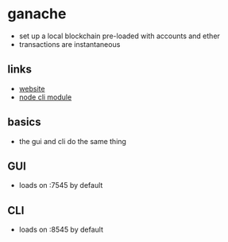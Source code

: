 # ganache

- set up a local blockchain pre-loaded with accounts and ether
- transactions are instantaneous

## links

- [website](https://trufflesuite.com/ganache/)
- [node cli module](https://github.com/trufflesuite/ganache)

## basics

- the gui and cli do the same thing

## GUI

- loads on :7545 by default

## CLI

- loads on :8545 by default
